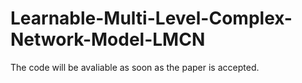 # Learnable-Multi-Level-Complex-Network-Model-LMCN

The code will be avaliable as soon as the paper is accepted.
